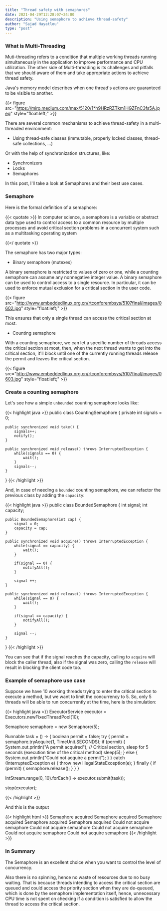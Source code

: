 ```yaml
---
title: "Thread safety with semaphores"
date: 2021-04-29T12:28:07+24:00
description: "Using semaphore to achieve thread-safety"
author: "Sajad Hayatlou"
type: "post"
---
```



### What is Multi-Threading

Muti-threading refers to a condition that multiple working threads running simultaneously in the application to improve performance and CPU utilization.
The other side of Multi-threading is its challenges and pitfalls that we should aware of them and take appropriate actions to achieve thread safety.

Java's memory model describes when one thread's actions are guaranteed to be visible to another.

{{< figure src="https://miro.medium.com/max/5120/1*h9HRzRZTkm1HGZFnC3fs5A.jpeg" style="float:left;" >}}


There are several common mechanisms to achieve thread-safety in a multi-threaded environment:

- Using thread-safe classes (immutable, properly locked classes, thread-safe collections, ...)

Or with the help of synchronization structures, like: 
- Synchronizers
- Locks
- Semaphores

In this post, I'll take a look at Semaphores and their best use cases.

### Semaphore

Here is the formal definition of a semaphore:

{{< quotate >}}
In computer science, a semaphore is a variable or abstract data type used to control access to a common resource by multiple processes and avoid critical section problems in a concurrent system such as a multitasking operating system

{{</ quotate >}}


The semaphore has two major types:
- Binary semaphore (mutexes)

A binary semaphore is restricted to values of zero or one, while a counting semaphore can assume any nonnegative integer value. A binary semaphore can be used to control access to a single resource. In particular, it can be used to enforce mutual exclusion for a critical section in the user code.

{{< figure src="http://www.embeddedlinux.org.cn/rtconforembsys/5107final/images/0602.jpg" style="float:left;" >}}

This ensures that only a single thread can access the critical section at most.


- Counting semaphore

With a counting semaphore, we can let a specific number of threads access the critical section at most, then, when the next thread wants to get into the critical section, it'll block until one of the currently running threads release the permit and leaves the critical section.

{{< figure src="http://www.embeddedlinux.org.cn/rtconforembsys/5107final/images/0603.jpg" style="float:left;" >}}


### Create a counting semaphore

Let's see how a simple `unbounded` counting semaphore looks like:

{{< highlight java >}}
public class CountingSemaphore {
	private int signals = 0;
	
	public synchronized void take() {
		signals++;
		notify();
	}
	
	public synchronized void release() throws InterruptedException {
		while(signals == 0) {
			wait();
		}
		signals--;
	}
}
{{< /highlight >}}

And, in case of needing a `bounded` counting semaphore, we can refactor the previous class by adding the `capacity`:

{{< highlight java >}}
public class BoundedSemaphore {
    int signal;
    int capacity;

    public BoundedSemaphore(int cap) {
        signal = 0;
        capacity = cap;
    }

    public synchronized void acquire() throws InterruptedException {
        while(signal == capacity) {
            wait();
        }

        if(signal == 0) {
            notifyAll();
        }

        signal ++;
    }

    public synchronized void release() throws InterruptedException {
        while(signal == 0) {
            wait();
        }

        if(signal == capacity) {
            notifyAll();
        }

        signal --;
    }
}
{{< /highlight >}}

You can see that if the signal reaches the capacity, calling to `acquire` will block the caller thread, also if the signal was zero, calling the `release` will result in blocking the client code too.


### Example of semaphore use case

Suppose we have 10 working threads trying to enter the critical section to execute a method, but we want to limit the concurrency to 5.
So, only 5 threads will be able to run concurrently at the time, here is the simulation:

{{< highlight java >}}
ExecutorService executor = Executors.newFixedThreadPool(10);

Semaphore semaphore = new Semaphore(5);

Runnable task = () -> {
    boolean permit = false;
    try {
        permit = semaphore.tryAcquire(1, TimeUnit.SECONDS);
        if (permit) {
            System.out.println("A permit acquired");
	      // Critical section, sleep for 5 seconds (execution time of the critical method)
            sleep(5);
        } else {
            System.out.println("Could not acquire a permit");
        }
    } catch (InterruptedException e) {
        throw new IllegalStateException(e);
    } finally {
        if (permit) {
            semaphore.release();
        }
    }
}

IntStream.range(0, 10).forEach(i -> executor.submit(task));

stop(executor);

{{< /highlight >}}

And this is the output

{{< highlight html >}}
Semaphore acquired
Semaphore acquired
Semaphore acquired
Semaphore acquired
Semaphore acquired
Could not acquire semaphore
Could not acquire semaphore
Could not acquire semaphore
Could not acquire semaphore
Could not acquire semaphore
{{< /highlight >}}


### In Summary

The Semaphore is an excellent choice when you want to control the level of concurrency.

Also there is no spinning, hence no waste of resources due to no busy waiting. That is because threads intending to access the critical section are queued and could access the priority section when they are de-queued, which is done by the semaphore implementation itself, hence, unnecessary CPU time is not spent on checking if a condition is satisfied to allow the thread to access the critical section.



